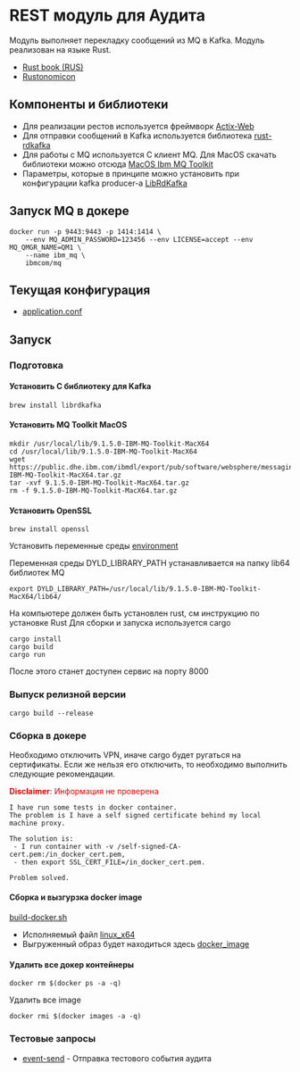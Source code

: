 # REST модуль для Аудита
Модуль выполняет перекладку сообщений из MQ в Kafka. Модуль реализован на языке Rust.
 - [Rust book (RUS)](https://doc.rust-lang.ru/book)
 - [Rustonomicon](https://doc.rust-lang.org/nomicon/)
 
## Компоненты и библиотеки
 - Для реализации рестов используется фреймворк [Actix-Web](https://github.com/actix/actix-web)
 - Для отправки сообщений в Kafka используется библиотека [rust-rdkafka](https://github.com/fede1024/rust-rdkafka)
 - Для работы с MQ используется C клиент MQ. Для MacOS скачать библиотеки можно отсюда [MacOS Ibm MQ Toolkit](https://public.dhe.ibm.com/ibmdl/export/pub/software/websphere/messaging/mqdev/mactoolkit/9.1.5.0-IBM-MQ-Toolkit-MacX64.tar.gz) 
 - Параметры, которые в принципе можно установить при конфигурации kafka producer-а [LibRdKafka](https://github.com/edenhill/librdkafka/blob/master/CONFIGURATION.md)

## Запуск MQ в докере
```shell script
docker run -p 9443:9443 -p 1414:1414 \
    --env MQ_ADMIN_PASSWORD=123456 --env LICENSE=accept --env MQ_QMGR_NAME=QM1 \
    --name ibm_mq \
    ibmcom/mq
```

## Текущая конфигурация
 - [application.conf](config/application.conf)

## Запуск
### Подготовка

#### Установить C библиотеку для Kafka
```shell script
brew install librdkafka
```

#### Установить MQ Toolkit MacOS
```shell script
mkdir /usr/local/lib/9.1.5.0-IBM-MQ-Toolkit-MacX64
cd /usr/local/lib/9.1.5.0-IBM-MQ-Toolkit-MacX64
wget https://public.dhe.ibm.com/ibmdl/export/pub/software/websphere/messaging/mqdev/mactoolkit/9.1.5.0-IBM-MQ-Toolkit-MacX64.tar.gz
tar -xvf 9.1.5.0-IBM-MQ-Toolkit-MacX64.tar.gz
rm -f 9.1.5.0-IBM-MQ-Toolkit-MacX64.tar.gz
```

#### Установить OpenSSL
```shell script
brew install openssl
```
Установить переменные среды
[environment](release/env.sh)

Переменная среды DYLD_LIBRARY_PATH устанавливается на папку lib64 библиотек MQ
```shell script
export DYLD_LIBRARY_PATH=/usr/local/lib/9.1.5.0-IBM-MQ-Toolkit-MacX64/lib64/
```

На компьютере должен быть установлен rust, см инструкцию по установке Rust
Для сборки и запуска используется cargo
```shell script
cargo install
cargo build
cargo run
```
После этого станет доступен сервис на порту 8000

### Выпуск релизной версии
```shell script
cargo build --release
```

### Сборка в докере
Необходимо отключить VPN, иначе cargo будет ругаться на сертификаты. Если же нельзя его отключить,
то необходимо выполнить следующие рекомендации. 

<span style="color:red">**Disclaimer**: Информация не проверена</span>

```text
I have run some tests in docker container. 
The problem is I have a self signed certificate behind my local machine proxy.

The solution is: 
 - I run container with -v /self-signed-CA-cert.pem:/in_docker_cert.pem, 
 - then export SSL_CERT_FILE=/in_docker_cert.pem.

Problem solved.
```

#### Сборка и вызгурзка docker image
[build-docker.sh](release/build-with-docker.sh)

 - Исполняемый файл [linux_x64](release/linux_x64/)
 - Выгруженный образ будет находиться здесь [docker_image](release/docker-image/)

#### Удалить все докер контейнеры
```shell script
docker rm $(docker ps -a -q)
```

Удалить все image
```shell script
docker rmi $(docker images -a -q)
```

### Тестовые запросы
 - [event-send](event-send.rest) - Отправка тестового события аудита

